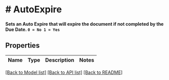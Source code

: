 # # AutoExpire

#### Sets an Auto Expire that will expire the document if not completed by the Due Date.  `0 = No 1 = Yes`

## Properties

Name | Type | Description | Notes
------------ | ------------- | ------------- | -------------

[[Back to Model list]](../../README.md#models) [[Back to API list]](../../README.md#endpoints) [[Back to README]](../../README.md)
